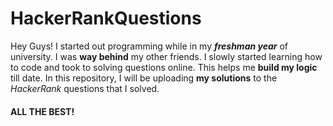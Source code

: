 # HackerRankQuestions

Hey Guys! I started out programming while in my _**freshman year**_ of university. I was **way behind** my other friends. I slowly started learning how to code and took to solving questions online. This helps me **build my logic** till date. In this repository, I will be uploading **my solutions** to the _HackerRank_ questions that I solved. 
#### ALL THE BEST!
